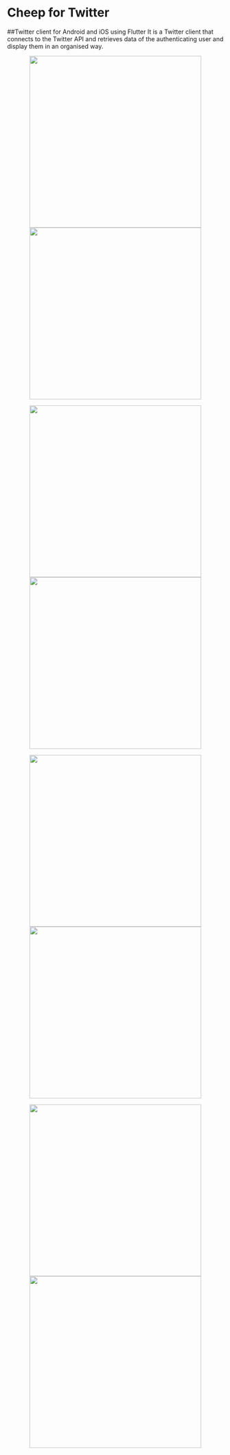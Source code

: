 # Cheep for Twitter
##Twitter client for Android and iOS using Flutter
It is a Twitter client that connects to the Twitter API and retrieves data of the authenticating user and display them in an organised way.

<p align="center">
<img src="https://user-images.githubusercontent.com/32685864/57876545-1ab8d080-7805-11e9-9f6b-0fd715a0a52e.png" width="400">
<img src="https://user-images.githubusercontent.com/32685864/57876299-8e0e1280-7804-11e9-8942-ea31d6b3c8ee.jpg" width="400">
</p>
<p align="center">
<img src="https://user-images.githubusercontent.com/32685864/57876334-9c5c2e80-7804-11e9-8ded-61599739cfa8.jpg" width="400">
<img src="https://user-images.githubusercontent.com/32685864/57876359-a8e08700-7804-11e9-8e97-ef582a7c43c9.jpg" width="400">
</p>
<p align="center">
<img src="https://user-images.githubusercontent.com/32685864/57876387-b72ea300-7804-11e9-9d19-5ba26d4adda6.jpg" width="400">
<img src="https://user-images.githubusercontent.com/32685864/57876401-c31a6500-7804-11e9-9bc4-ebbe4fcf6ece.jpg" width="400">
</p>
<p align="center">
<img src="https://user-images.githubusercontent.com/32685864/57876458-df1e0680-7804-11e9-8e09-d9d5a5a2b738.jpg" width="400">
<img src="https://user-images.githubusercontent.com/32685864/57876501-fb21a800-7804-11e9-9b0c-96ada188b91e.jpg" width="400">
</p>
